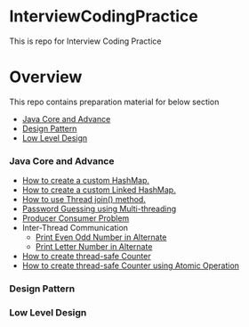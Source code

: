 # InterviewCodingPractice
This is repo for Interview Coding Practice

# Overview
This repo contains preparation material for below section
- [Java Core and Advance](#java-core-and-advance)
- [Design Pattern](#design-pattern)
- [Low Level Design](#low-level-design)

### Java Core and Advance
- [How to create a custom HashMap.](JavaCoreAndAdvance/src/main/java/com/interview/practice/javacoreandadvance/customeHashMap/CustomHashMap.java)
- [How to create a custom Linked HashMap.](JavaCoreAndAdvance/src/main/java/com/interview/practice/javacoreandadvance/customeLinkedHashMap/CustomLinkedHashMap.java)
- [How to use Thread join() method.](JavaCoreAndAdvance/src/main/java/com/interview/practice/javacoreandadvance/multiThreading/Factorial.java)
- [Password Guessing using Multi-threading](JavaCoreAndAdvance/src/main/java/com/interview/practice/javacoreandadvance/multiThreading/ThreadCreate.java)
- [Producer Consumer Problem](JavaCoreAndAdvance/src/main/java/com/interview/practice/javacoreandadvance/multiThreading/producerConsumerProblem)
- Inter-Thread Communication
  - [Print Even Odd Number in Alternate](JavaCoreAndAdvance/src/main/java/com/interview/practice/javacoreandadvance/multiThreading/EvenOdd.java)
  - [Print Letter Number in Alternate](JavaCoreAndAdvance/src/main/java/com/interview/practice/javacoreandadvance/multiThreading/LetterNumber.java)
- [How to create thread-safe Counter](JavaCoreAndAdvance/src/main/java/com/interview/practice/javacoreandadvance/multiThreading/threadSaleCounter/CounterClient.java)
- [How to create thread-safe Counter using Atomic Operation](JavaCoreAndAdvance/src/main/java/com/interview/practice/javacoreandadvance/multiThreading/threadSaleCounter/AtomicCounterClient.java)

### Design Pattern

### Low Level Design